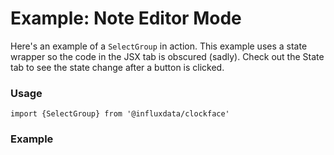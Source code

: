# Example: Note Editor Mode

Here's an example of a `SelectGroup` in action. This example uses a state wrapper so the code in the JSX tab is obscured (sadly). Check out the State tab to see the state change after a button is clicked.

### Usage
```tsx
import {SelectGroup} from '@influxdata/clockface'
```

### Example
<!-- STORY -->

<!-- STORY HIDE START -->

<!-- STORY HIDE END -->

<!-- PROPS -->
